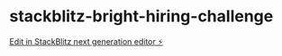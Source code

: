 # stackblitz-bright-hiring-challenge

[Edit in StackBlitz next generation editor ⚡️](https://stackblitz.com/~/github.com/mahdizarei0614/stackblitz-bright-hiring-challenge)